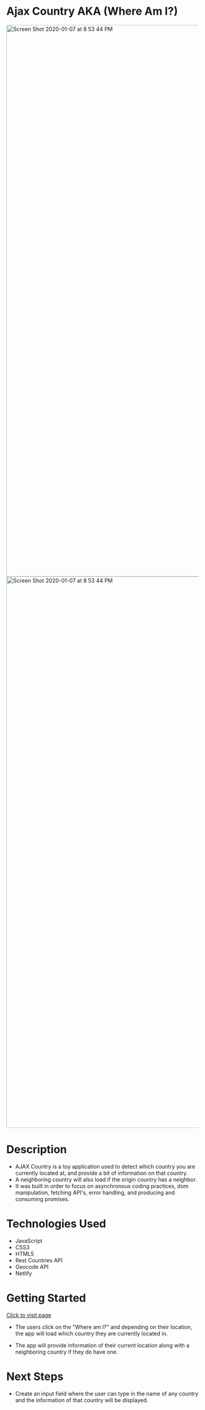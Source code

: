 # Ajax Country AKA (Where Am I?)

<img width="1440" alt="Screen Shot 2020-01-07 at 8 53 44 PM" src="https://user-images.githubusercontent.com/53157290/136484047-4f62ba4c-3e03-4ace-8556-f357d49dd2c5.png">

<img width="1440" alt="Screen Shot 2020-01-07 at 8 53 44 PM" src="https://user-images.githubusercontent.com/53157290/136484041-86d254ec-d00f-4a2a-9836-7e8d8deb14d5.png">



# Description 

* AJAX Country is a toy application used to detect which country you are currently located at, and provide a bit of information on that country.
* A neighboring country will also load if the origin country has a neighbor.
* It was built in order to focus on asynchronous coding practices, dom manipulation, fetching API's, error handling, and producing and consuming promises.

# Technologies Used
* JavaScript
* CSS3
* HTML5
* Rest Countries API
* Geocode API
* Netlify


# Getting Started 

[Click to visit page](https://ajax-country.netlify.app/)

* The users click on the "Where am I?" and depending on their location, the app will load which country they are currently located in.

* The app will provide information of their current location along with a neighboring country if they do have one.

# Next Steps
* Create an input field where the user can type in the name of any country and the information of that country will be displayed.
